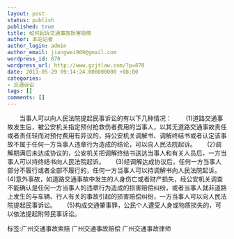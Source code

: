 ```yaml
---
layout: post
status: publish
published: true
title: 如何起诉交通事故损害赔偿
author: 本站记者
author_login: admin
author_email: jiangwei909@gmail.com
wordpress_id: 870
wordpress_url: http://www.gzjtlaw.com/?p=870
date: 2011-05-29 09:14:24.000000000 +08:00
categories:
- 交通诉讼
tags: []
comments: []
---
```

　　当事人可以向人民法院提起民事诉讼的有以下几种情况：　　 (1)道路交通事故发生后，被公安机关指定预付抢救伤者费用的当事人，以其无道路交通事故责任或者责任轻而对预付费用有异议的，持公安机关调解书、调解终结书或者认定该事故不属于任何一方当事人违章行为造成的结论，可以向人民法院起诉。　　 (2)调解期满后未达成协议的，公安机关把调解终结书送达当事人和有关人员后，一方当事人可以持终结书向人民法院起诉。　　 (3)经调解达成协议后，任何一方当事人部分不履行或者全部不履行的，任何一方当事人可以持调解书向人民法院起诉。　　 (4)意外事故，如道路交通事故中发生的人身伤亡或者财产损失，经公安机关调查不能确认是任何一方当事人的违章行为造成的损害赔偿纠纷，或者当事人就非道路上发生的与车辆、行人有关的事故引起的损害赔偿纠纷，一方当事人可以向人民法院提起民事诉讼。　　 (5)构成交通肇事罪，公民个人遭受人身或物质损失的，可以依法提起附带民事诉讼。标签:广州交通事故索赔 广州交通事故赔偿 广州交通事故律师
